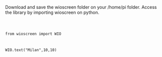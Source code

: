 Download and save the wioscreen folder on your /home/pi folder. Access the library by importing wioscreen on python. 



<code>
  
from wioscreen import WIO   

WIO.text("Milan",10,10)

</code>
